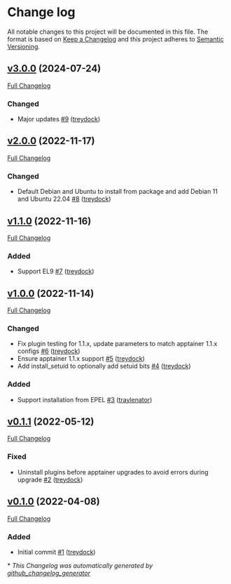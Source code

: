 # Change log

All notable changes to this project will be documented in this file. The format is based on [Keep a Changelog](http://keepachangelog.com/en/1.0.0/) and this project adheres to [Semantic Versioning](http://semver.org).

## [v3.0.0](https://github.com/treydock/puppet-module-apptainer/tree/v3.0.0) (2024-07-24)

[Full Changelog](https://github.com/treydock/puppet-module-apptainer/compare/v2.0.0...v3.0.0)

### Changed

- Major updates [\#9](https://github.com/treydock/puppet-module-apptainer/pull/9) ([treydock](https://github.com/treydock))

## [v2.0.0](https://github.com/treydock/puppet-module-apptainer/tree/v2.0.0) (2022-11-17)

[Full Changelog](https://github.com/treydock/puppet-module-apptainer/compare/v1.1.0...v2.0.0)

### Changed

- Default Debian and Ubuntu to install from package and add Debian 11 and Ubuntu 22.04 [\#8](https://github.com/treydock/puppet-module-apptainer/pull/8) ([treydock](https://github.com/treydock))

## [v1.1.0](https://github.com/treydock/puppet-module-apptainer/tree/v1.1.0) (2022-11-16)

[Full Changelog](https://github.com/treydock/puppet-module-apptainer/compare/v1.0.0...v1.1.0)

### Added

- Support EL9 [\#7](https://github.com/treydock/puppet-module-apptainer/pull/7) ([treydock](https://github.com/treydock))

## [v1.0.0](https://github.com/treydock/puppet-module-apptainer/tree/v1.0.0) (2022-11-14)

[Full Changelog](https://github.com/treydock/puppet-module-apptainer/compare/v0.1.1...v1.0.0)

### Changed

- Fix plugin testing for 1.1.x, update parameters to match apptainer 1.1.x configs [\#6](https://github.com/treydock/puppet-module-apptainer/pull/6) ([treydock](https://github.com/treydock))
- Ensure apptainer 1.1.x support [\#5](https://github.com/treydock/puppet-module-apptainer/pull/5) ([treydock](https://github.com/treydock))
- Add install\_setuid to optionally add setuid bits [\#4](https://github.com/treydock/puppet-module-apptainer/pull/4) ([treydock](https://github.com/treydock))

### Added

- Support installation from EPEL [\#3](https://github.com/treydock/puppet-module-apptainer/pull/3) ([traylenator](https://github.com/traylenator))

## [v0.1.1](https://github.com/treydock/puppet-module-apptainer/tree/v0.1.1) (2022-05-12)

[Full Changelog](https://github.com/treydock/puppet-module-apptainer/compare/v0.1.0...v0.1.1)

### Fixed

- Uninstall plugins before apptainer upgrades to avoid errors during upgrade [\#2](https://github.com/treydock/puppet-module-apptainer/pull/2) ([treydock](https://github.com/treydock))

## [v0.1.0](https://github.com/treydock/puppet-module-apptainer/tree/v0.1.0) (2022-04-08)

[Full Changelog](https://github.com/treydock/puppet-module-apptainer/compare/612972f71b22be73932a43e445c94c8ec598cec1...v0.1.0)

### Added

- Initial commit [\#1](https://github.com/treydock/puppet-module-apptainer/pull/1) ([treydock](https://github.com/treydock))



\* *This Changelog was automatically generated by [github_changelog_generator](https://github.com/github-changelog-generator/github-changelog-generator)*

